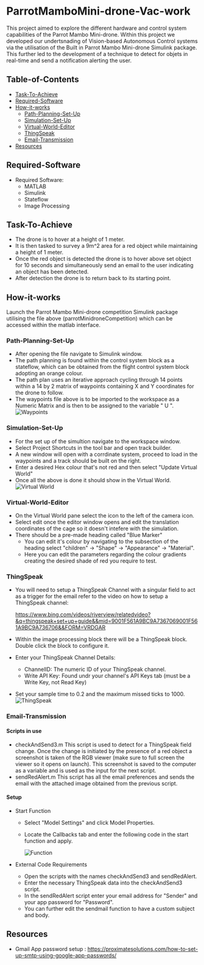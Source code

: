 # ParrotMamboMini-drone-Vac-work
This project aimed to explore the different hardware and control system capabilities of the Parrot Mambo Mini-drone. Within this project we developed our undertsnading of Vision-based Autonomous Control systems via the utilisation of the Built in Parrot Mambo Mini-drone Simulink package. This further led to the development of a technique to detect for objets in real-time and send a notification alerting the user.

## Table-of-Contents
* [Task-To-Achieve](#Task-To-Achieve)
* [Required-Software](#Required-Software)
* [How-it-works](#How-it-works)
  - [Path-Planning-Set-Up](#Path-Planning-Set-Up)
  - [Simulation-Set-Up](#Simulation-Set-Up)
  - [Virtual-World-Editor](#Virtual-World-Editor)
  - [ThingSpeak](#ThingSpeak)
  - [Email-Transmission](#Email-Transmission)
* [Resources](#Resources)
  

## Required-Software
* Required Software:
  - MATLAB
  - Simulink
  - Stateflow
  - Image Processing


## Task-To-Achieve
* The drone is to hover at a height of 1 meter.
* It is then tasked to survey a 9m^2 area for a red object while maintaining a height of 1 meter.
* Once the red object is detected the drone is to hover above set object for 10 seconds and simultaneously send an email to the user indicating an object has been detected.
* After detection the drone is to return back to its starting point.

## How-it-works
Launch the Parrot Mambo Mini-drone competition Simulink package utilising the file above (parrotMinidroneCompetition) which can be accessed within the matlab interface. 
### Path-Planning-Set-Up
* After opening the file navigate to Simulink window.
* The path planning is found within the control system block as a stateflow, which can be obtained from the flight control system block adopting an orange colour.
* The path plan uses an iterative approach cycling through 14 points within a 14 by 2 matrix of waypoints containing X and Y coordinates for the drone to follow.
* The waypoints file above is to be imported to the workspace as a Numeric Matrix and is then to be assigned to the variable " U ".
 ![Waypoints](https://github.com/Hirdhay20/ParrotMinidrone-Vac-work/blob/main/images/Screenshot%202025-07-04%20102342.png)
  
### Simulation-Set-Up
* For the set up of the simultion navigate to the workspace window.
* Select Project Shortcuts in the tool bar and open track builder.
* A new window will open with a corrdinate system, proceed to load in the waypoints and a track should be built on the right.
* Enter a desired Hex colour that's not red and then select "Update Virtual World"
* Once all the above is done it should show in the  Virtual World.
 ![Virtual World](https://github.com/Hirdhay20/ParrotMinidrone-Vac-work/blob/main/images/Screenshot%202025-07-04%20102615.png)
### Virtual-World-Editor
* On the Virtual World pane select the icon to the left of the camera icon.
* Select edit once the editor window opens and edit the translation coordinates of the cage so it doesn't intefere with the simulation.
* There should be a pre-made heading called "Blue Marker"
  - You can edit it's colour by navigating to the subsection of the heading select "children" -> "Shape" -> "Appearance" -> "Material".
  - Here you can edit the parameters regarding the colour gradients creating the desired shade of red you require to test.
### ThingSpeak
* You will need to setup a ThingSpeak Channel with a singular field to act as a trigger for the email refer to the video on how to setup a ThingSpeak channel:
  
  https://www.bing.com/videos/riverview/relatedvideo?&q=thingspeak+set+up+guide&&mid=9001F561A9BC9A7367069001F561A9BC9A736706&&FORM=VRDGAR
* Within the image processing block there will be a ThingSpeak block. Double click the block to configure it.
* Enter your ThingSpeak Channel Details:
  - ChannelID: The numeric ID of your ThingSpeak channel.
  - Write API Key: Found undr your channel's API Keys tab (must be a Write Key, not Read Key)
* Set your sample time to 0.2 and the maximum missed ticks to 1000.
 ![ThingSpeak](https://github.com/Hirdhay20/ParrotMinidrone-Vac-work/blob/main/images/Screenshot%202025-07-04%20105029.png)

### Email-Transmission
#### Scripts in use 
* checkAndSend3.m
This script is used to detect for a ThingSpeak field change. Once the change is initiated by the presence of a red object a screenshot is taken of the RGB viewer (make sure to full screen the viewer so it opens on launch). This screenshot is saved to the computer as a variable and is used as the input for the next script.
* sendRedAlert.m
This script has all the email preferences and sends the email with the attached image obtained from the previous script. 

#### Setup
* Start Function
  - Select "Model Settings" and click Model Properties.
  - Locate the Callbacks tab and enter the following code in the start function and apply.
    
    ![Function](https://github.com/Hirdhay20/ParrotMinidrone-Vac-work/blob/main/images/Screenshot%202025-07-04%20101237.png)

* External Code Requirements
  - Open the scripts with the names checkAndSend3 and sendRedAlert.
  - Enter the necessary ThingSpeak data into the checkAndSend3 script.
  - In the sendRedAlert script enter your email address for "Sender" and your app password for "Password".
  - You can further edit the sendmail function to have a custom subject and body.
## Resources
* Gmail App password setup : https://proximatesolutions.com/how-to-set-up-smtp-using-google-app-passwords/

    
  


 

